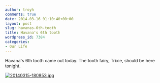 ```yaml
---
author: troyh
comments: true
date: 2014-03-16 01:10:40+00:00
layout: post
slug: havanas-6th-tooth
title: Havana's 6th tooth
wordpress_id: 7384
categories:
- Our Life
---
```


Havana's 6th tooth came out today. The tooth fairy, Trixie, should be here tonight. 

  
  
[![20140315-180853.jpg](http://troyandgay.files.wordpress.com/2014/03/20140315-180853.jpg)](http://troyandgay.files.wordpress.com/2014/03/20140315-180853.jpg)

